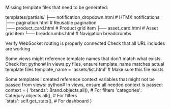 Missing template files that need to be generated:

templates/partials/
├── notification_dropdown.html  # HTMX notifications
├── pagination.html             # Reusable pagination  
├── product_card.html           # Product grid item
├── asset_card.html             # Asset grid item
└── breadcrumbs.html            # Navigation breadcrumbs


Verify WebSocket routing is properly connected
Check that all URL includes are working

Some views might reference template names that don't match what exists. Check for:
python# In views.py files, ensure template_name matches actual template files
template_name = 'assets/list.html'  # Make sure this file exists

Some templates I created reference context variables that might not be passed from views:
python# In views, ensure all needed context is passed:
context = {
    'brands': Brand.objects.all(),  # For filters
    'categories': Category.objects.all(),  # For filters  
    'stats': self.get_stats(),  # For dashboard
}